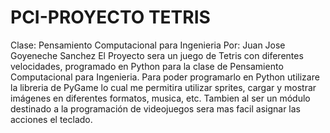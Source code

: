 # PCI-PROYECTO TETRIS
Clase: Pensamiento Computacional para Ingenieria    Por: Juan Jose Goyeneche Sanchez
El Proyecto sera un juego de Tetris con diferentes velocidades, programado en Python para la clase de Pensamiento Computacional para Ingenieria.
Para poder programarlo en Python utilizare la libreria de PyGame lo cual me permitira utilizar sprites, cargar y mostrar imágenes en diferentes formatos, musica, etc.
Tambien al ser un módulo destinado a la programación de videojuegos sera mas facil asignar las acciones el teclado.
